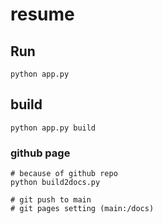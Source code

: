 # resume

## Run 
```
python app.py 
```

## build
```
python app.py build
```

### github page
```
# because of github repo
python build2docs.py

# git push to main
# git pages setting (main:/docs)
```